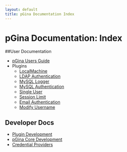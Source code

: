 ```yaml
---
layout: default
title: pGina Documentation Index
---
```


pGina Documentation: Index
===========================

##User Documentation

* [pGina Users Guide](user.html)
* Plugins
   * [LocalMachine](local_machine.html)
   * [LDAP Authentication](ldap.html)
   * [MySQL Logger](mysql_logger.html)
   * [MySQL Authentication](mysql_auth.html)
   * [Single User](single_user.html)
   * [Session Limit](session_limit.html)
   * [Email Authentication](email_auth.html)
   * [Modify Username](username_mod.html)

## Developer Docs

* [Plugin Development](plugins.html)
* [pGina Core Development](core.html)
* [Credential Providers](cp.html)
  